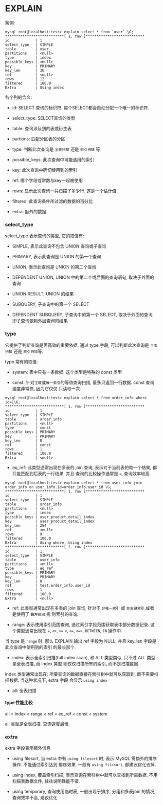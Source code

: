 # EXPLAIN

案例:

```
mysql root@localhost:test> explain select * from `user` \G;
***************************[ 1. row ]***************************
id            | 1
select_type   | SIMPLE
table         | user
partitions    | <null>
type          | index
possible_keys | <null>
key           | PRIMARY
key_len       | 36
ref           | <null>
rows          | 12
filtered      | 100.0
Extra         | Using index
```

各个列的含义:

- id: SELECT 查询的标识符. 每个SELECT都会自动分配一个唯一的标识符.

- select_type: SELECT查询的类型

- table: 查询涉及到的表或衍生表

- partions: 匹配分区表的分区

- type: 判断此次查询是 `全表扫描` 还是 `索引扫描` 等

- possible_keys: 此次查询中可能选用的索引

- key: 此次查询中确切使用到的索引

- ref: 哪个字段或常数与key一起被使用

- rows: 显示此次查询一共扫描了多少行. 这是一个估计值

- filtered: 此查询条件所过滤的数据的百分比

- extra: 额外的数据.


### select_type

select_type 表示查询的类型, 它的取值有:

- SIMPLE, 表示此查询不包含 UNION 查询或子查询

- PRIMARY, 表示此查询是 UNION 的第一个查询

- UNION, 表示此查询是 UNION 的第二个查询

- DEPENDENT UNION, UNION 中的第二个或后面的查询语句, 取决于外面的查询

- UNION RESULT, UNION 的结果

- SUBQUERY, 子查询中的第一个 SELECT 

- DEPENDENT SUBQUERY, 子查询中的第一个 SELECT, 取决于外面的查询, 即子查询依赖外层查询的结果


### type

它提供了判断查询是否高效的重要依据. 通过 type 字段, 可以判断此次查询是 `全表扫描` 还是 `索引扫描`等.

type 常有的取值:

- system: 表中只有一条数据. 这个类型是特殊的 const 类型

- const: 针对`主键`或`唯一索引`的等值查询扫描, 最多只返回一行数据. const 查询速度非常快, 因为它仅仅
只读取一次.

```
mysql root@localhost:test> explain select * from order_info where id=1\G;
***************************[ 1. row ]***************************
id            | 1
select_type   | SIMPLE
table         | order_info
partitions    | <null>
type          | const
possible_keys | PRIMARY
key           | PRIMARY
key_len       | 8
ref           | const
rows          | 1
filtered      | 100.0
Extra         | <null>
```


- eq_ref: 此类型通常出现在多表的 join 查询, 表示对于当前表的每一个结果, 都只能匹配到后表的一行结果. 并且
查询的比较操作通常是 `=`, 查询效率较高.

```
mysql root@localhost:test> explain select * from user_info join order_info on user_info.id=order_info.user_id \G;
***************************[ 1. row ]***************************
id            | 1
select_type   | SIMPLE
table         | order_info
partitions    | <null>
type          | index
possible_keys | user_product_detail_index
key           | user_product_detail_index
key_len       | 254
ref           | <null>
rows          | 9
filtered      | 100.0
Extra         | Using where; Using index
***************************[ 2. row ]***************************
id            | 1
select_type   | SIMPLE
table         | user_info
partitions    | <null>
type          | eq_ref
possible_keys | PRIMARY
key           | PRIMARY
key_len       | 8
ref           | test.order_info.user_id
rows          | 1
filtered      | 100.0
Extra         | <null>
```

- ref: 此类型通常出现在多表的 join 查询, 针对于 `非唯一索引` 或 `非主键索引`,或者是使用了 `最左前缀` 规
则索引的查询.

- range: 表示使用索引范围查询, 通过索引字段范围获取表中部分数据记录. 这个类型通常出现在 `=`, `<>`, `>=`
`<`, `<=`, `<=>`, `BETWEEN`, `IN` 操作中.

当 type 是 `range` 时, 那么 EXPLAIN 输出 ref 字段为 NULL, 并且 key_len 字段是此次查询中使用到的索引
的最长那个.

- index: 表示全索引扫描(full index scan), 和 ALL 类型类似, 只不过 ALL 类型是全表扫描, 而 index 类型
则仅仅扫描所有的索引, 而不是扫描数据.

index 类型通常出现在: 所要查询的数据直接在索引树中就可以获取到, 而不需要扫描数据. 当这种状况下, extra 字段
会显示 `using index`

- all: 全表扫描

#### type 性能比较

all < index < range < ref < eq_ref < const < system

all 类型是全表扫描. 查询速度最慢.


### extra

extra 字段表示额外信息

- using filesort, 当 extra 中有 `using filesort` 时, 表示 MySQL 需额外的排序操作. 不能通过索引达到
排序效果. 一般有 `using filesort`, 都建议优化去掉.

- using index, 覆盖索引扫描, 表示查询在索引树中就可以查找到所需数据, 不用扫描表数据文件, 往往说明性能不错.

- using temporary, 查询使用临时表, 一般出现于排序, 分组和多表join 的情况, 查询效率不高, 建议优化.




